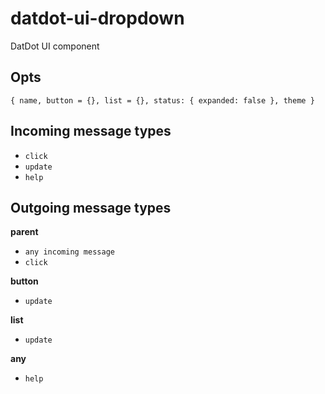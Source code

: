 # datdot-ui-dropdown
DatDot UI component

Opts
---

`{ name, button = {}, list = {}, status: { expanded: false }, theme }`

Incoming message types
---

- `click`
- `update`
- `help`

Outgoing message types
---

**parent**
- `any incoming message`
- `click`

**button**
- `update`

**list**
- `update`

**any**
- `help`